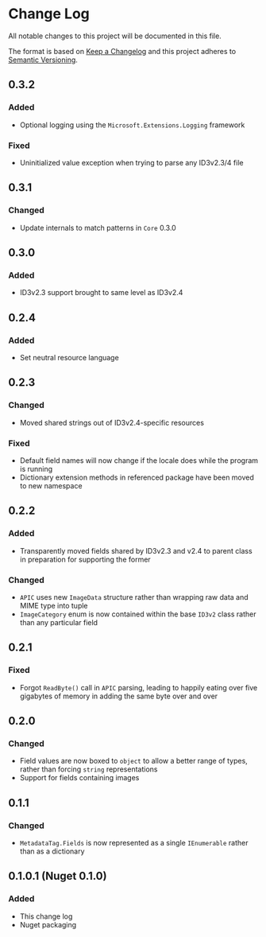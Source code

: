 ﻿# Change Log
All notable changes to this project will be documented in this file.

The format is based on [Keep a Changelog](http://keepachangelog.com/)
and this project adheres to [Semantic Versioning](http://semver.org/).

## 0.3.2
### Added
- Optional logging using the `Microsoft.Extensions.Logging` framework
### Fixed
- Uninitialized value exception when trying to parse any ID3v2.3/4 file

## 0.3.1
### Changed
- Update internals to match patterns in `Core` 0.3.0

## 0.3.0
### Added
- ID3v2.3 support brought to same level as ID3v2.4

## 0.2.4
### Added
- Set neutral resource language

## 0.2.3
### Changed
- Moved shared strings out of ID3v2.4-specific resources
### Fixed
- Default field names will now change if the locale does while the
  program is running
- Dictionary extension methods in referenced package have been moved to
  new namespace

## 0.2.2
### Added
- Transparently moved fields shared by ID3v2.3 and v2.4 to parent class
  in preparation for supporting the former
### Changed
- `APIC` uses new `ImageData` structure rather than wrapping raw data
  and MIME type into tuple
- `ImageCategory` enum is now contained within the base `ID3v2` class
  rather than any particular field

## 0.2.1
### Fixed
- Forgot `ReadByte()` call in `APIC` parsing, leading to happily eating
  over five gigabytes of memory in adding the same byte over and over

## 0.2.0
### Changed
- Field values are now boxed to `object` to allow a better range of
  types, rather than forcing `string` representations
- Support for fields containing images

## 0.1.1
### Changed
- `MetadataTag.Fields` is now represented as a single `IEnumerable`
  rather than as a dictionary

## 0.1.0.1 (Nuget 0.1.0)
### Added
- This change log
- Nuget packaging